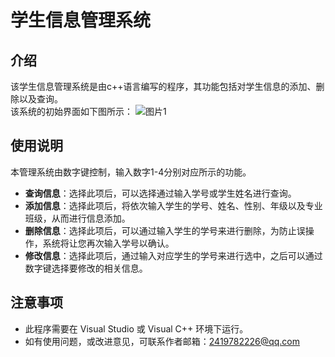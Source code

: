 # 学生信息管理系统
## 介绍
该学生信息管理系统是由c++语言编写的程序，其功能包括对学生信息的添加、删除以及查询。<br>
该系统的初始界面如下图所示：
![图片1](C:/Users/gyf/Desktop/宫逸凡U201711820/tupian.PNG)
## 使用说明
本管理系统由数字键控制，输入数字1-4分别对应所示的功能。
* **查询信息**：选择此项后，可以选择通过输入学号或学生姓名进行查询。
* **添加信息**：选择此项后，将依次输入学生的学号、姓名、性别、年级以及专业班级，从而进行信息添加。
* **删除信息**：选择此项后，可以通过输入学生的学号来进行删除，为防止误操作，系统将让您再次输入学号以确认。
* **修改信息**：选择此项后，通过输入对应学生的学号来进行选中，之后可以通过数字键选择要修改的相关信息。
## 注意事项
* 此程序需要在 Visual Studio 或 Visual C++ 环境下运行。
* 如有使用问题，或改进意见，可联系作者邮箱：2419782226@qq.com
